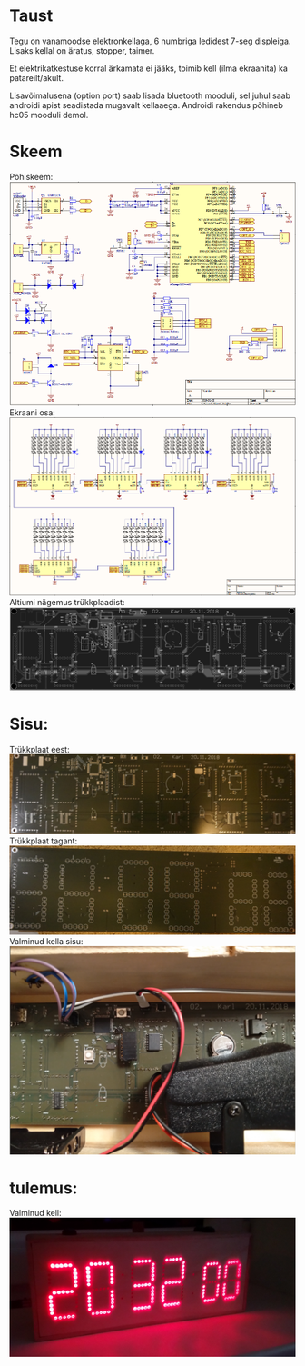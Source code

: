 # Taust

Tegu on vanamoodse elektronkellaga, 6 numbriga ledidest 7-seg displeiga. Lisaks kellal on äratus, stopper, taimer.

Et elektrikatkestuse korral ärkamata ei jääks, toimib kell (ilma ekraanita) ka patareilt/akult.

Lisavõimalusena (option port) saab lisada bluetooth mooduli, sel juhul saab androidi apist seadistada mugavalt kellaaega.
Androidi rakendus põhineb hc05 mooduli demol.

# Skeem

Põhiskeem: ![Skeem 1/2](img/2019_skeem1.PNG)
Ekraani osa: ![Skeem 2/2](img/2019_skeem2.PNG)
Altiumi nägemus trükkplaadist: ![Trükkplaadi renderdus](img/2019_pcb.PNG)

# Sisu:


Trükkplaat eest: ![Trükkplaat eest](img/trykkplaat1.png)
Trükkplaat tagant: ![trükkplaat tagant](img/trykkplaat2.png)
Valminud kella sisu: ![Kella sisu](img/kell_sisu.png)

# tulemus:
Valminud kell: ![Kell ver2](img/kell.png)
